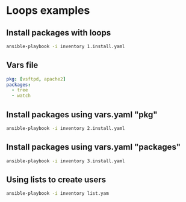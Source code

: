 # Loops examples

## Install packages with loops
```sh
ansible-playbook -i inventory 1.install.yaml
```

## Vars file
```yml
pkg: [vsftpd, apache2]
packages:
  - tree
  - watch
```

## Install packages using vars.yaml "pkg"
```sh
ansible-playbook -i inventory 2.install.yaml
```

## Install packages using vars.yaml "packages"
```sh
ansible-playbook -i inventory 3.install.yaml
```

## Using lists to create users
```sh
ansible-playbook -i inventory list.yam
```


